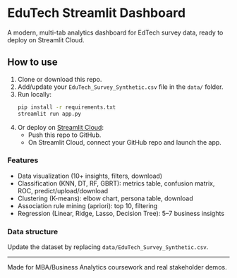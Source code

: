 # EduTech Streamlit Dashboard

A modern, multi-tab analytics dashboard for EdTech survey data, ready to deploy on Streamlit Cloud.

## How to use

1. Clone or download this repo.
2. Add/update your `EduTech_Survey_Synthetic.csv` file in the `data/` folder.
3. Run locally:
    ```bash
    pip install -r requirements.txt
    streamlit run app.py
    ```
4. Or deploy on [Streamlit Cloud](https://share.streamlit.io/):
    - Push this repo to GitHub.
    - On Streamlit Cloud, connect your GitHub repo and launch the app.

### Features
- Data visualization (10+ insights, filters, download)
- Classification (KNN, DT, RF, GBRT): metrics table, confusion matrix, ROC, predict/upload/download
- Clustering (K-means): elbow chart, persona table, download
- Association rule mining (apriori): top 10, filtering
- Regression (Linear, Ridge, Lasso, Decision Tree): 5–7 business insights

### Data structure
Update the dataset by replacing `data/EduTech_Survey_Synthetic.csv`.

---
Made for MBA/Business Analytics coursework and real stakeholder demos.